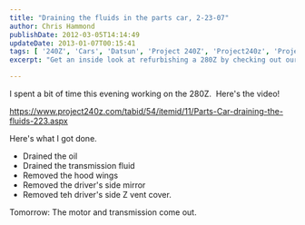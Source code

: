 ```yaml
---
title: "Draining the fluids in the parts car, 2-23-07"
author: Chris Hammond
publishDate: 2012-03-05T14:14:49
updateDate: 2013-01-07T00:15:41
tags: [ '240Z', 'Cars', 'Datsun', 'Project 240Z', 'Project240z', 'Project240Zcom' ]
excerpt: "Get an inside look at refurbishing a 280Z by checking out our latest video where we drained fluids, removed parts, and prepped for engine removal."

---
```

<p>I spent a bit of time this evening working on the 280Z.&nbsp; Here's the video!</p> <p><a href="https://www.project240z.com/tabid/54/itemid/11/Parts-Car-draining-the-fluids-223.aspx">https://www.project240z.com/tabid/54/itemid/11/Parts-Car-draining-the-fluids-223.aspx</a></p> <p>Here's what I got done.</p> <ul>     <li>Drained the oil</li>     <li>Drained the transmission fluid</li>     <li>Removed the hood wings</li>     <li>Removed the driver's side mirror</li>     <li>Removed teh driver's side Z vent cover.</li> </ul> <p>Tomorrow: The motor and transmission come out.</p>




